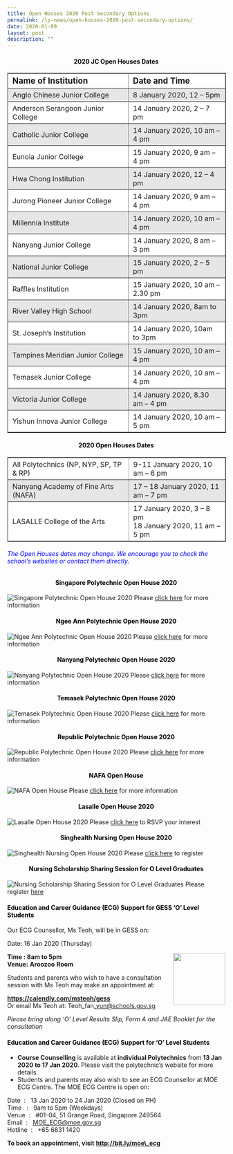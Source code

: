 ```yaml
---
title: Open Houses 2020 Post Secondary Options
permalink: /lp-news/open-houses-2020-post-secondary-options/
date: 2020-01-09
layout: post
description: ""
---
```

<h4 style="color:black" align="center">2020 JC Open Houses Dates</h4>

<table border="1" style="box-sizing: inherit; border-collapse: collapse; border-spacing: 0px; max-width: 100%;"><tbody style="box-sizing: inherit;"><tr style="box-sizing: inherit; background: rgb(255, 255, 255);"><td width="390" style="box-sizing: inherit; padding: 5px 10px;"><span style="box-sizing: inherit; font-size: 14pt;"><strong style="box-sizing: inherit; font-weight: bold;">Name of Institution</strong></span></td><td width="317" style="box-sizing: inherit; padding: 5px 10px;"><span style="box-sizing: inherit; font-size: 14pt;"><strong style="box-sizing: inherit; font-weight: bold;">Date and Time</strong></span></td></tr><tr style="box-sizing: inherit; background: rgb(230, 230, 230);"><td width="390" style="box-sizing: inherit; padding: 5px 10px;">Anglo Chinese Junior College</td><td width="317" style="box-sizing: inherit; padding: 5px 10px;">8 January 2020, 12 – 5pm</td></tr><tr style="box-sizing: inherit; background: rgb(255, 255, 255);"><td width="390" style="box-sizing: inherit; padding: 5px 10px;">Anderson Serangoon Junior College</td><td width="317" style="box-sizing: inherit; padding: 5px 10px;">14 January 2020, 2 – 7 pm</td></tr><tr style="box-sizing: inherit; background: rgb(230, 230, 230);"><td width="390" style="box-sizing: inherit; padding: 5px 10px;">Catholic Junior College</td><td width="317" style="box-sizing: inherit; padding: 5px 10px;">14 January 2020, 10 am – 4 pm</td></tr><tr style="box-sizing: inherit; background: rgb(255, 255, 255);"><td width="390" style="box-sizing: inherit; padding: 5px 10px;">Eunoia Junior College</td><td width="317" style="box-sizing: inherit; padding: 5px 10px;">15 January 2020, 9 am – 4 pm</td></tr><tr style="box-sizing: inherit; background: rgb(230, 230, 230);"><td width="390" style="box-sizing: inherit; padding: 5px 10px;">Hwa Chong Institution</td><td width="317" style="box-sizing: inherit; padding: 5px 10px;">14 January 2020, 12 – 4 pm</td></tr><tr style="box-sizing: inherit; background: rgb(255, 255, 255);"><td width="390" style="box-sizing: inherit; padding: 5px 10px;">Jurong Pioneer Junior College</td><td width="317" style="box-sizing: inherit; padding: 5px 10px;">14 January 2020, 9 am – 4 pm</td></tr><tr style="box-sizing: inherit; background: rgb(230, 230, 230);"><td width="390" style="box-sizing: inherit; padding: 5px 10px;">Millennia Institute</td><td width="317" style="box-sizing: inherit; padding: 5px 10px;">14 January 2020, 10 am – 4 pm</td></tr><tr style="box-sizing: inherit; background: rgb(255, 255, 255);"><td width="390" style="box-sizing: inherit; padding: 5px 10px;">Nanyang Junior College</td><td width="317" style="box-sizing: inherit; padding: 5px 10px;">14 January 2020, 8 am – 3 pm</td></tr><tr style="box-sizing: inherit; background: rgb(230, 230, 230);"><td width="390" style="box-sizing: inherit; padding: 5px 10px;">National Junior College</td><td width="317" style="box-sizing: inherit; padding: 5px 10px;">15 January 2020, 2 – 5 pm</td></tr><tr style="box-sizing: inherit; background: rgb(255, 255, 255);"><td width="390" style="box-sizing: inherit; padding: 5px 10px;">Raffles Institution</td><td width="317" style="box-sizing: inherit; padding: 5px 10px;">15 January 2020, 10 am – 2.30 pm</td></tr><tr style="box-sizing: inherit; background: rgb(230, 230, 230);"><td width="390" style="box-sizing: inherit; padding: 5px 10px;">River Valley High School</td><td width="317" style="box-sizing: inherit; padding: 5px 10px;">14 January 2020, 8am to 3pm</td></tr><tr style="box-sizing: inherit; background: rgb(255, 255, 255);"><td width="390" style="box-sizing: inherit; padding: 5px 10px;">St. Joseph’s Institution</td><td width="317" style="box-sizing: inherit; padding: 5px 10px;">14 January 2020, 10am to 3pm</td></tr><tr style="box-sizing: inherit; background: rgb(230, 230, 230);"><td width="390" style="box-sizing: inherit; padding: 5px 10px;">Tampines Meridian Junior College</td><td width="317" style="box-sizing: inherit; padding: 5px 10px;">15 January 2020, 10 am – 4 pm</td></tr><tr style="box-sizing: inherit; background: rgb(255, 255, 255);"><td width="390" style="box-sizing: inherit; padding: 5px 10px;">Temasek Junior College</td><td width="317" style="box-sizing: inherit; padding: 5px 10px;">14 January 2020, 10 am – 4 pm</td></tr><tr style="box-sizing: inherit; background: rgb(230, 230, 230);"><td width="390" style="box-sizing: inherit; padding: 5px 10px;">Victoria Junior College</td><td width="317" style="box-sizing: inherit; padding: 5px 10px;">14 January 2020, 8.30 am – 4 pm</td></tr><tr style="box-sizing: inherit; background: rgb(255, 255, 255);"><td width="390" style="box-sizing: inherit; padding: 5px 10px;">Yishun Innova Junior College</td><td width="317" style="box-sizing: inherit; padding: 5px 10px;">14 January 2020, 10 am – 5 pm</td></tr></tbody></table>

<h4 style="color:black" align="center">2020 Open Houses Dates</h4>

<table border="1" style="box-sizing: inherit; border-collapse: collapse; border-spacing: 0px; max-width: 100%;"><tbody style="box-sizing: inherit;"><tr style="box-sizing: inherit; background: rgb(255, 255, 255);"><td width="390" style="box-sizing: inherit; padding: 5px 10px;">All Polytechnics (NP, NYP, SP, TP &amp; RP)</td><td width="317" style="box-sizing: inherit; padding: 5px 10px;">9-11 January 2020, 10 am – 6 pm</td></tr><tr style="box-sizing: inherit; background: rgb(230, 230, 230);"><td width="390" style="box-sizing: inherit; padding: 5px 10px;">Nanyang Academy of Fine Arts (NAFA)</td><td width="317" style="box-sizing: inherit; padding: 5px 10px;">17 – 18 January 2020, 11 am – 7 pm</td></tr><tr style="box-sizing: inherit; background: rgb(255, 255, 255);"><td width="390" style="box-sizing: inherit; padding: 5px 10px;">LASALLE College of the Arts</td><td width="317" style="box-sizing: inherit; padding: 5px 10px;">17 January 2020, 3 – 8 pm<br style="box-sizing: inherit;">18 January 2020, 11 am – 5 pm</td></tr></tbody></table>

<h6 style="color:blue" ><em>The Open Houses dates may change. We encourage you to check the school’s websites or contact them directly.</em></h6>

<h4 style="color:black" align="center">Singapore Polytechnic Open House 2020</h4>

![Singapore Polytechnic Open House 2020](/images/SP-Open-House.png)
Please [click here](https://openhouse.sp.edu.sg/) for more information

<h4 style="color:black" align="center">Ngee Ann Polytechnic Open House 2020</h4>

![Ngee Ann Polytechnic Open House 2020](/images/NP-Open-House.png)
Please [click here](https://www.np.edu.sg/openhouse/Pages/default.aspx) for more information

<h4 style="color:black" align="center">Nanyang Polytechnic Open House 2020</h4>

![Nanyang Polytechnic Open House 2020](/images/NYP-Open-House.png)
Please [click here](https://www.nyp.edu.sg/openhouse.html) for more information

<h4 style="color:black" align="center">Temasek Polytechnic Open House 2020</h4>

![Temasek Polytechnic Open House 2020](/images/TP-Open-House.png)
Please [click here](https://www.tp.edu.sg/openhouse) for more information

<h4 style="color:black" align="center">Republic Polytechnic Open House 2020</h4>

![Republic Polytechnic Open House 2020](/images/RP-Open-House.png)
Please [click here](https://www.rp.edu.sg/discover/openhouse.html) for more information

<h4 style="color:black" align="center">NAFA Open House</h4>

![NAFA Open House](/images/NAFA-Open-House.png)
Please [click here](https://www.nafa.edu.sg/events/open-house-2020) for more information

<h4 style="color:black" align="center">Lasalle Open House 2020</h4>

![Lasalle Open House 2020](/images/Laselle-Open-House-1.jpeg)
Please [click here](https://bit.ly/lasalleopenhouse2020) to RSVP your interest

<h4 style="color:black" align="center">Singhealth Nursing Open House 2020</h4>

![Singhealth Nursing Open House 2020](/images/SInghealth-Nursing-Open-House.jpeg)
Please [click here](http://tiny.cc/SingHealthNOH2020) to register

<h4 style="color:black" align="center">
Nursing Scholarship Sharing Session for
O Level Graduates</h4>

![Nursing Scholarship Sharing Session for
O Level Graduates](/images/Nursing-Scholarship.jpeg)
Please register [here](https://www.eventbrite.sg/e/integrated-nursing-and-community-nursing-scholarship-information-session-registration-85208397611)

<h4 style="color:black" align="left">Education and Career Guidance (ECG) Support for GESS ‘O’ Level Students</h4>

Our ECG Counsellor, Ms Teoh, will be in GESS on:

Date: 16 Jan 2020 (Thursday)

<img src="/images/Picture1.png" style="width:120px;height:120px;margin-left:15px;" align = "right">

**Time : 8am to 5pm**  
**Venue:** **Aroozoo** **Room**

Students and parents who wish to have a consultation session with Ms Teoh may make an appointment at:

**https://calendly.com/msteoh/gess**  
Or email Ms Teoh at: Teoh\_fan\_yun@schools.gov.sg

_Please bring along ‘O’ Level Results Slip, Form A and JAE Booklet for the consultation_

<h4 style="color:black" align="left">Education and Career Guidance (ECG) Support for ‘O’ Level Students</h4>

*   **Course Counselling** is available at **individual Polytechnics** from **13 Jan 2020 to 17 Jan 2020**. Please visit the polytechnic’s website for more details.
*   Students and parents may also wish to see an ECG Counsellor at MOE ECG Centre. The MOE ECG Centre is open on:

Date  :   13 Jan 2020 to 24 Jan 2020 (Closed on PH)  
Time   :   9am to 5pm (Weekdays)  
Venue  :   #01-04, 51 Grange Road, Singapore 249564  
Email  :   MOE_ECG@moe.gov.sg  
Hotline  :   +65 6831 1420

**To book an appointment, visit** **http://bit.ly/moe\_ecg**